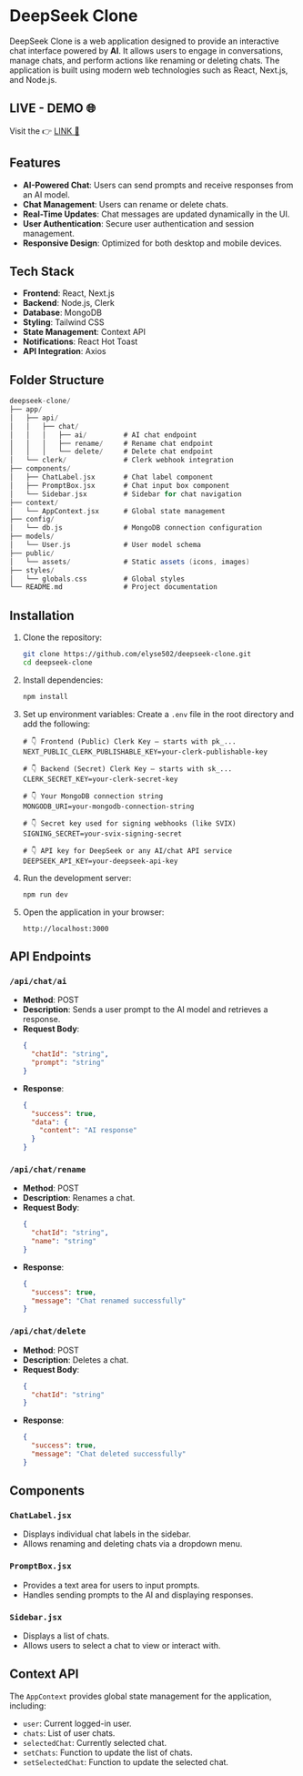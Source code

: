 # DeepSeek Clone

DeepSeek Clone is a web application designed to provide an interactive chat interface powered by **AI**. It allows users to engage in conversations, manage chats, and perform actions like renaming or deleting chats. The application is built using modern web technologies such as React, Next.js, and Node.js.

## LIVE - DEMO 🌐

Visit the 👉 [LINK 🔗](https://deepseek-clone-gold.vercel.app)

## Features

- **AI-Powered Chat**: Users can send prompts and receive responses from an AI model.
- **Chat Management**: Users can rename or delete chats.
- **Real-Time Updates**: Chat messages are updated dynamically in the UI.
- **User Authentication**: Secure user authentication and session management.
- **Responsive Design**: Optimized for both desktop and mobile devices.

## Tech Stack

- **Frontend**: React, Next.js
- **Backend**: Node.js, Clerk
- **Database**: MongoDB
- **Styling**: Tailwind CSS
- **State Management**: Context API
- **Notifications**: React Hot Toast
- **API Integration**: Axios

## Folder Structure

```groovy
deepseek-clone/
├── app/
│   ├── api/
│   │   ├── chat/
│   │   │   ├── ai/         # AI chat endpoint
│   │   │   ├── rename/     # Rename chat endpoint
│   │   │   └── delete/     # Delete chat endpoint
│   └── clerk/              # Clerk webhook integration
├── components/
│   ├── ChatLabel.jsx       # Chat label component
│   ├── PromptBox.jsx       # Chat input box component
│   └── Sidebar.jsx         # Sidebar for chat navigation
├── context/
│   └── AppContext.jsx      # Global state management
├── config/
│   └── db.js               # MongoDB connection configuration
├── models/
│   └── User.js             # User model schema
├── public/
│   └── assets/             # Static assets (icons, images)
├── styles/
│   └── globals.css         # Global styles
└── README.md               # Project documentation
```

## Installation

1. Clone the repository:

   ```bash
   git clone https://github.com/elyse502/deepseek-clone.git
   cd deepseek-clone
   ```

2. Install dependencies:

   ```bash
   npm install
   ```

3. Set up environment variables:
   Create a `.env` file in the root directory and add the following:

   ```env
   # 👇 Frontend (Public) Clerk Key – starts with pk_...
   NEXT_PUBLIC_CLERK_PUBLISHABLE_KEY=your-clerk-publishable-key

   # 👇 Backend (Secret) Clerk Key – starts with sk_...
   CLERK_SECRET_KEY=your-clerk-secret-key

   # 👇 Your MongoDB connection string
   MONGODB_URI=your-mongodb-connection-string

   # 👇 Secret key used for signing webhooks (like SVIX)
   SIGNING_SECRET=your-svix-signing-secret

   # 👇 API key for DeepSeek or any AI/chat API service
   DEEPSEEK_API_KEY=your-deepseek-api-key

   ```

4. Run the development server:

   ```bash
   npm run dev
   ```

5. Open the application in your browser:
   ```
   http://localhost:3000
   ```

## API Endpoints

### `/api/chat/ai`

- **Method**: POST
- **Description**: Sends a user prompt to the AI model and retrieves a response.
- **Request Body**:
  ```json
  {
    "chatId": "string",
    "prompt": "string"
  }
  ```
- **Response**:
  ```json
  {
    "success": true,
    "data": {
      "content": "AI response"
    }
  }
  ```

### `/api/chat/rename`

- **Method**: POST
- **Description**: Renames a chat.
- **Request Body**:
  ```json
  {
    "chatId": "string",
    "name": "string"
  }
  ```
- **Response**:
  ```json
  {
    "success": true,
    "message": "Chat renamed successfully"
  }
  ```

### `/api/chat/delete`

- **Method**: POST
- **Description**: Deletes a chat.
- **Request Body**:
  ```json
  {
    "chatId": "string"
  }
  ```
- **Response**:
  ```json
  {
    "success": true,
    "message": "Chat deleted successfully"
  }
  ```

## Components

### `ChatLabel.jsx`

- Displays individual chat labels in the sidebar.
- Allows renaming and deleting chats via a dropdown menu.

### `PromptBox.jsx`

- Provides a text area for users to input prompts.
- Handles sending prompts to the AI and displaying responses.

### `Sidebar.jsx`

- Displays a list of chats.
- Allows users to select a chat to view or interact with.

## Context API

The `AppContext` provides global state management for the application, including:

- `user`: Current logged-in user.
- `chats`: List of user chats.
- `selectedChat`: Currently selected chat.
- `setChats`: Function to update the list of chats.
- `setSelectedChat`: Function to update the selected chat.

